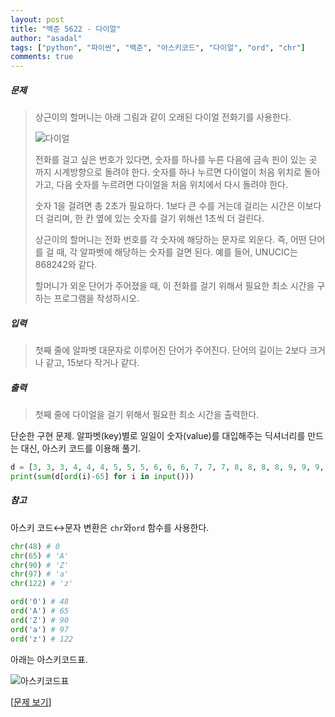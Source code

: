 ```yaml
---
layout: post
title: "백준 5622 - 다이얼"
author: "asadal"
tags: ["python", "파이썬", "백준", "아스키코드", "다이얼", "ord", "chr"]
comments: true
---
```


##### 문제

>상근이의 할머니는 아래 그림과 같이 오래된 다이얼 전화기를 사용한다.
>
>![다이얼](https://onlinejudgeimages.s3-ap-northeast-1.amazonaws.com/upload/images/dial.png)
>
>전화를 걸고 싶은 번호가 있다면, 숫자를 하나를 누른 다음에 금속 핀이 있는 곳 까지 시계방향으로 돌려야 한다. 숫자를 하나 누르면 다이얼이 처음 위치로 돌아가고, 다음 숫자를 누르려면 다이얼을 처음 위치에서 다시 돌려야 한다.
>
>숫자 1을 걸려면 총 2초가 필요하다. 1보다 큰 수를 거는데 걸리는 시간은 이보다 더 걸리며, 한 칸 옆에 있는 숫자를 걸기 위해선 1초씩 더 걸린다.
>
>상근이의 할머니는 전화 번호를 각 숫자에 해당하는 문자로 외운다. 즉, 어떤 단어를 걸 때, 각 알파벳에 해당하는 숫자를 걸면 된다. 예를 들어, UNUCIC는 868242와 같다.
>
>할머니가 외운 단어가 주어졌을 때, 이 전화를 걸기 위해서 필요한 최소 시간을 구하는 프로그램을 작성하시오.

##### 입력

> 첫째 줄에 알파벳 대문자로 이루어진 단어가 주어진다. 단어의 길이는 2보다 크거나 같고, 15보다 작거나 같다.

##### 출력

> 첫째 줄에 다이얼을 걸기 위해서 필요한 최소 시간을 출력한다.

단순한 구현 문제. 알파벳(key)별로 일일이 숫자(value)를 대입해주는 딕셔너리를 만드는 대신, 아스키 코드를 이용해 풀기.

```python
d = [3, 3, 3, 4, 4, 4, 5, 5, 5, 6, 6, 6, 7, 7, 7, 8, 8, 8, 8, 9, 9, 9, 10, 10, 10, 10] # 1과 0은 알파벳이 없으니 빼도 됨
print(sum(d[ord(i)-65] for i in input()))
```

##### 참고

아스키 코드↔문자 변환은 `chr`와`ord` 함수를 사용한다.

```python
chr(48) # 0
chr(65) # 'A'
chr(90)	# 'Z'
chr(97)	# 'a'
chr(122) # 'z'
```

```python
ord('0') # 48
ord('A') # 65
ord('Z') # 90
ord('a') # 97
ord('z') # 122
```

아래는 아스키코드표.

![아스키코드표](https://t1.daumcdn.net/cfile/tistory/99E104335A1371B413)

[[문제 보기](https://www.acmicpc.net/problem/5622)]
